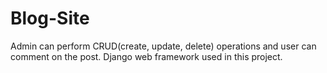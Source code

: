 # Blog-Site
Admin can perform CRUD(create, update, delete) operations and  user can comment on the post. Django web framework used in this project.
